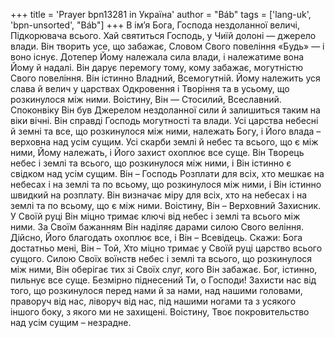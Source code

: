 +++
title = 'Prayer bpn13281 in Україна'
author = "Báb"
tags = ['lang-uk', 'bpn-unsorted', "Báb"]
+++
В ім’я Бога, Господа нездоланної величі, Підкорювача всього.
Хай святиться Господь, у Чиїй долоні — джерело влади. Він творить усе, що забажає, Словом Свого повеління «Будь» — і воно існує. Дотепер Йому належала сила влади, і належатиме вона Йому й надалі. Він дарує перемогу тому, кому забажає, могутністю Свого повеління. Він істинно Владний, Всемогутній. Йому належить уся слава й велич у царствах Одкровення і Творіння та в усьому, що розкинулося між ними. Воістину, Він — Стосилий, Всеславний. Споконвіку Він був Джерелом нездоланної сили й залишиться таким на віки вічні. Він справді Господь могутності та влади. Усі царства небесні й земні та все, що розкинулося між ними, належать Богу, і Його влада – верховна над усім сущим. Усі скарби землі й небес та всього, що є між ними, Йому належать, і Його захист охоплює все суще. Він Творець небес і землі та всього, що розкинулося між ними, і Він істинно є свідком над усім сущим. Він – Господь Розплати для всіх, хто мешкає на небесах і на землі та по всьому, що розкинулося між ними, і Він істинно швидкий на розплату. Він визначає міру для всіх, хто на небесах і на землі та по всьому, що є між ними. Воістину, Він – Верховний Захисник. У Своїй руці Він міцно тримає ключі від небес і землі та всього між ними. За Своїм бажанням Він наділяє дарами силою Свого веління. Дійсно, Його благодать охоплює все, і Він – Всевідець.
Скажи: Бога достатньо мені, Він – Той, Хто міцно тримає у Своїй руці царство всього сущого. Силою Своїх воїнств небес і землі та всього, що розкинулося між ними, Він оберігає тих зі Своїх слуг, кого Він забажає. Бог, істинно, пильнує все суще.
Безмірно піднесений Ти, о Господи! Захисти нас від того, що розкинулося перед нами й за нами, над нашими головами, праворуч від нас, ліворуч від нас, під нашими ногами та з усякого іншого боку, з якого ми не захищені. Воістину, Твоє покровительство над усім сущим – незрадне.
